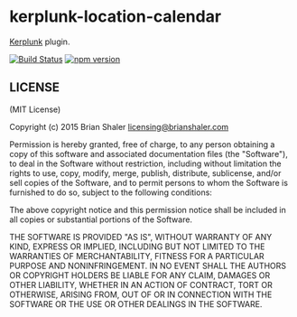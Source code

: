 # kerplunk-location-calendar

[Kerplunk](https://github.com/brianshaler/kerplunk) plugin. 

[![Build Status](https://travis-ci.org/brianshaler/kerplunk-location-calendar.svg)](https://travis-ci.org/brianshaler/kerplunk-location-calendar)
[![npm version](https://img.shields.io/npm/v/kerplunk-location-calendar.svg)](https://www.npmjs.com/package/kerplunk-location-calendar)

## LICENSE

(MIT License)

Copyright (c) 2015 Brian Shaler <licensing@brianshaler.com>

Permission is hereby granted, free of charge, to any person obtaining
a copy of this software and associated documentation files (the
"Software"), to deal in the Software without restriction, including
without limitation the rights to use, copy, modify, merge, publish,
distribute, sublicense, and/or sell copies of the Software, and to
permit persons to whom the Software is furnished to do so, subject to
the following conditions:

The above copyright notice and this permission notice shall be
included in all copies or substantial portions of the Software.

THE SOFTWARE IS PROVIDED "AS IS", WITHOUT WARRANTY OF ANY KIND,
EXPRESS OR IMPLIED, INCLUDING BUT NOT LIMITED TO THE WARRANTIES OF
MERCHANTABILITY, FITNESS FOR A PARTICULAR PURPOSE AND
NONINFRINGEMENT. IN NO EVENT SHALL THE AUTHORS OR COPYRIGHT HOLDERS BE
LIABLE FOR ANY CLAIM, DAMAGES OR OTHER LIABILITY, WHETHER IN AN ACTION
OF CONTRACT, TORT OR OTHERWISE, ARISING FROM, OUT OF OR IN CONNECTION
WITH THE SOFTWARE OR THE USE OR OTHER DEALINGS IN THE SOFTWARE.